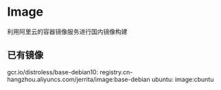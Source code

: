 # Image

利用阿里云的容器镜像服务进行国内镜像构建

## 已有镜像

gcr.io/distroless/base-debian10: registry.cn-hangzhou.aliyuncs.com/jerrita/image:base-debian
ubuntu: image:cbuntu
